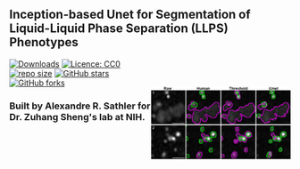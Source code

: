 ## Inception-based Unet for Segmentation of Liquid-Liquid Phase Separation (LLPS) Phenotypes
<img src="https://raw.githubusercontent.com/AlexSath/Sheng-Lab-ML-for-LLPS-Quantification/refs/heads/main/images/method_comparison_inset.png?token=GHSAT0AAAAAAC6DSZACDEYCT324IKX3QYJUZ5PU2NQ" width="250" title="iUnetSeg" alt="iUnetSeg" align="right" vspace="50">

[![Downloads](https://img.shields.io/github/downloads/AlexSath/Sheng-Lab-ML-for-LLPS-Quantification/total)](https://github.com/AlexSath/Sheng-Lab-ML-for-LLPS-Quantification/releases/)
[![Licence: CC0](https://img.shields.io/github/license/AlexSath/Sheng-Lab-ML-for-LLPS-Quantification)](https://github.com/AlexSath/Sheng-Lab-ML-for-LLPS-Quantification/blob/master/LICENSE)
[![repo size](https://img.shields.io/github/repo-size/AlexSath/Sheng-Lab-ML-for-LLPS-Quantification)](https://github.com/AlexSath/Sheng-Lab-ML-for-LLPS-Quantification/)
[![GitHub stars](https://img.shields.io/github/stars/AlexSath/Sheng-Lab-ML-for-LLPS-Quantification?style=social)](https://github.com/AlexSath/Sheng-Lab-ML-for-LLPS-Quantification/FrancoLaboratory/ProDiVis/)
[![GitHub forks](https://img.shields.io/github/forks/AlexSath/Sheng-Lab-ML-for-LLPS-Quantification?style=social)](https://github.com/AlexSath/Sheng-Lab-ML-for-LLPS-Quantification/)

### Built by Alexandre R. Sathler for Dr. Zuhang Sheng's lab at NIH.
